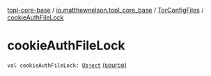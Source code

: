 [topl-core-base](../../index.md) / [io.matthewnelson.topl_core_base](../index.md) / [TorConfigFiles](index.md) / [cookieAuthFileLock](./cookie-auth-file-lock.md)

# cookieAuthFileLock

`val cookieAuthFileLock: `[`Object`](https://docs.oracle.com/javase/6/docs/api/java/lang/Object.html) [(source)](https://github.com/05nelsonm/TorOnionProxyLibrary-Android/blob/master/topl-core-base/src/main/java/io/matthewnelson/topl_core_base/TorConfigFiles.kt#L187)